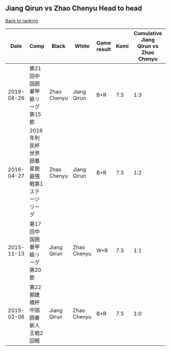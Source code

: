 ## Jiang Qirun vs Zhao Chenyu Head to head

[Back to ranking](../../index.md)




| **Date** | **Comp** | **Black** | **White** | **Game result** | **Komi** | **Cumulative Jiang Qirun vs Zhao Chenyu** | **Jiang Qirun streak** | **Zhao Chenyu streak** | 
| --- | --- | --- | --- | --- | --- | --- | --- | --- |
| 2019-08-26 | 第21回中国囲碁甲級リーグ第15節 | Zhao Chenyu | Jiang Qirun | B+R | 7.5 | 1:3 | 0 | 3 | 
| 2016-04-27 | 2016年利民杯世界囲碁星鋭最強戦第1ステージリーグ | Zhao Chenyu | Jiang Qirun | B+R | 7.5 | 1:2 | 0 | 2 | 
| 2015-11-13 | 第17回中国囲碁甲級リーグ第20節 | Jiang Qirun | Zhao Chenyu | W+R | 7.5 | 1:1 | 0 | 1 | 
| 2015-02-06 | 第22期建橋杯中国囲碁新人王戦2回戦 | Jiang Qirun | Zhao Chenyu | B+R | 7.5 | 1:0 | 1 | 0 |




